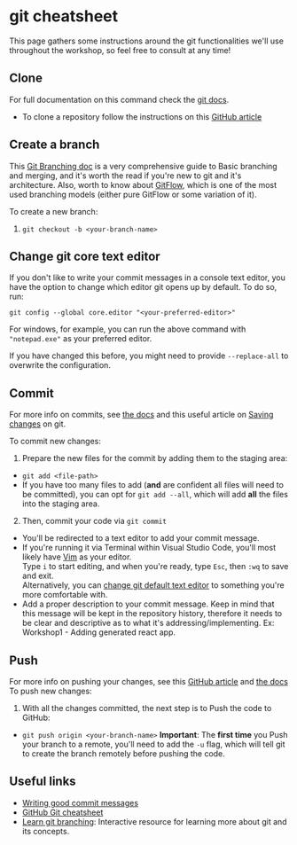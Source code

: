 # git cheatsheet
This page gathers some instructions around the git functionalities we'll use throughout the workshop, so feel free to consult at any time!

## Clone

For full documentation on this command check the [git docs](https://www.git-scm.com/docs/git-clone).  

* To clone a repository follow the instructions on this [GitHub article](https://help.github.com/en/articles/cloning-a-repository)

## Create a branch

This [Git Branching doc](https://git-scm.com/book/en/v2/Git-Branching-Basic-Branching-and-Merging) is a very comprehensive guide to Basic branching and merging, and it's worth the read if you're new to git and it's architecture.
Also, worth to know about [GitFlow](https://nvie.com/posts/a-successful-git-branching-model/), which is one of the most used branching models (either pure GitFlow or some variation of it).  

To create a new branch:  

1. `git checkout -b <your-branch-name>`

## Change git core text editor

If you don't like to write your commit messages in a console text editor, you have the option to change which editor git opens up by default. To do so, run:

`git config --global core.editor "<your-preferred-editor>"`

For windows, for example, you can run the above command with `"notepad.exe"` as your preferred editor.

If you have changed this before, you might need to provide `--replace-all` to overwrite the configuration.


## Commit

For more info on commits, see [the docs](https://git-scm.com/docs/git-commit) and this useful article on [Saving changes](https://www.atlassian.com/git/tutorials/saving-changes) on git.  

To commit new changes:
1. Prepare the new files for the commit by adding them to the staging area:  
  * `git add <file-path>`  
  * If you have too many files to add (**and** are confident all files will need to be committed), you can opt for `git add --all`, which will add **all** the files into the staging area.  
  
2. Then, commit your code via `git commit`  
  * You'll be redirected to a text editor to add your commit message.  
  * If you're running it via Terminal within Visual Studio Code, you'll most likely have [Vim](https://www.vim.org/) as your editor.  
  Type `i` to start editing, and when you're ready, type `Esc`, then `:wq` to save and exit.   
  Alternatively, you can [change git default text editor](#change-git-core-text-editor) to something you're more comfortable with.
  * Add a proper description to your commit message. Keep in mind that this message will be kept in the repository history, therefore it needs to be clear and descriptive as to what it's addressing/implementing. Ex: Workshop1 - Adding generated react app.  

## Push

For more info on pushing your changes, see this [GitHub article](https://help.github.com/en/articles/pushing-to-a-remote) and [the docs](https://git-scm.com/docs/git-push)
To push new changes:
1. With all the changes committed, the next step is to Push the code to GitHub:    
  * `git push origin <your-branch-name>`
  **Important**: The **first time** you Push your branch to a remote, you'll need to add the `-u` flag, which will tell git to create the branch remotely before pushing the code.


## Useful links

* [Writing good commit messages](https://github.com/erlang/otp/wiki/writing-good-commit-messages)  
* [GitHub Git cheatsheet](https://github.github.com/training-kit/downloads/github-git-cheat-sheet/)  
* [Learn git branching](https://learngitbranching.js.org/): Interactive resource for learning more about git and its concepts.  
